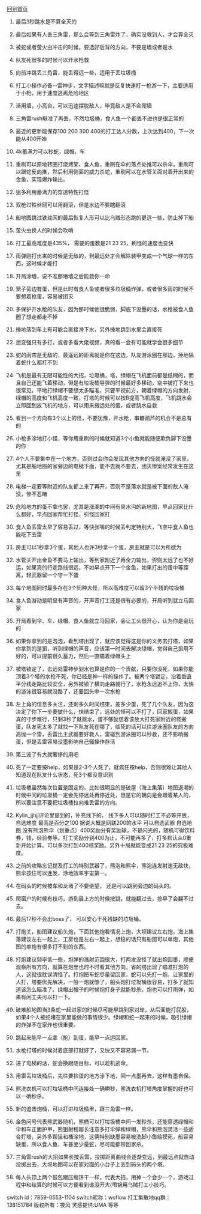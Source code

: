 [回到首页](/salmonrun)

1. 最后3秒跳水是不算全灭的

2. 最后如果有人丢三角雷，那么会等到三角雷炸了，确实没救到人，才会算全灭

3. 被蛇或者萤火虫冲击的时候，要选好后背的方向，不要是墙或者是水

4. 队友死很多的时候可以开水枪救

5. 向前冲跳丢三角雷，能丢得远一些，适用于丢垃圾桶

6. 打工小操作必备--雷神步，文字描述嘛就是反复快速打一枪游一下，主要适用于小枪，用于速度逃离危险地区

7. 活用墙，小高台，可以迅速摆脱敌人，毕竟敌人是不会爬墙

8. 三角雷rush瞅准了再丢，不然垃圾桶，食人鱼一个都丢不进也是很正常的

9. 最近的更新能保存100 200 300 400的打工达人分数，上次达到400，下一次能从400开始

10. 4k蓄满力可以秒蛇，绿帽，车

11. 重刷可以原地转圈打烧烤架、食人鱼，重刷在伞的落点处推可以杀伞，重刷可以跟蛇反向推，然后利用侧面的威力杀蛇，重刷可以在水管关面对着开出来的金鱼，实现爆炸输出。

11. 狙多利用蓄满力的穿透特性打怪

12. 双枪过铁丝网可以用翻滚，但是水边不要瞎翻滚

13. 船地图跳过铁丝网的最后恢复人形可以比乌贼形态跳的更远一些，防止掉下船

14. 萤火虫换人的时候会吹哨

15. 打工最高难度是435%， 需要的蛋数是21 23 25，刷怪的速度也变快

16. 雨弹刚打出来的时候是无敌的，到最远处才会解除装甲变成一个气球一样的东西，这时候才能打

17. 开局涂墙，说不准那堵墙之后能救你一命

18. 笼子旁边有蛋，但是此时有食人鱼或者很多垃圾桶炸弹，或者很多雨的时候不要想着抢蛋，容易被团灭

19. 多保护开水枪的队友，因为那时候他很脆弱，脚底下没墨的话，水枪被食人鱼圈了想走都走不掉

20. 捶地落到车上有可能会直接滑下水，另外捶地跳到水里会直接死

21. 想变强只有多打，或者多看大佬视频，真的看一会有可能就学会很多细节

22. 蛇的雨帘是无敌的，最遥远的距离就是你在这边，队友游泳圈在那边，捶地隔着蛇什么都打不到

23. 飞机是最有无限可能性的大招，垃圾桶，塔，绿帽在飞机面前都是纸糊的，而且自己还能飞着移动，但是有垃圾桶导弹的时候最好多移动，空中被打下来也很常见，平地打绿帽不要想太多瞄准，只要平视前方，朝着绿帽的方向发射，绿帽的高度和飞机高度一致，打塔的时候可以按B提高飞机高度，飞机跳水会立即回到放飞机的地方，可以用来搬远处的蛋，或者跳水自救

24. 看到一个方向有3个以上的怪，不要犹豫，开水枪，串糖葫芦的机会不是总有的

25. 小枪多涂地打小怪，等你用重刷的时候就知道3个小鱼就能随便欺负脚下没墨的你

26. 4个人不要集中在一个地方，否则过会你会发现其他方向的怪就淹没了家里，尤其是船地图的家旁边的电梯下面，能不去就不要去，团灭惨案经常发生在这里

27. 电梯一定要等附近的队友都上来了再开，否则不是落水就是被下面的敌人淹没，惨不忍睹

28. 危险地方的蛋不拿也罢，尤其是涨潮的中间有臭水沟的新地图，早点回家比什么都好，早点回家帮忙打怪，引怪回家打

29. 食人鱼丢雷太早了容易丢过，等快张嘴的时候丢判定特别大，飞空中食人鱼也能吃下去雷

30. 房主可以1秒拿3个蛋，其他人也许3秒拿一个蛋，房主就是可以为所欲为

31. 水管关开出金鱼不要马上输出，等到家附近了再全力输出，否则太远了也不好运，如果真的行走路线很远，不如早点开下一个金鱼，如果打出的蛋中等距离，轻武器留一个守一下蛋

32. 每个地图同时最多存在3个同种大怪，所以高难度可以留3个半残的垃圾桶

33. 食人鱼游动是明显有声音的，开声音打工还是很有必要的，开局听到就立马回家

34. 开局看到伞、车、绿帽、食人鱼就立马回家，会让工头很开心，认为你是会玩的

35. 如果你拿到的是泡泡，看到塔出现了，就应该觉得这是你的义务去打塔，如果你拿到的是狙，听到绿帽的声音，应该第一时间去解决绿帽，觉得自己狙用不好的，可以提前很久蓄力，然后一直瞄着绿帽头上

36. 被塔锁定了，去远处雷神步划水也算是你的一个贡献，只要你没死，如果你能顶着3个塔的水枪不死，你已经是神一样的操作了。被两个塔锁定，沿着垂直平分线走路比较安全，另外被锁了横向走路就行了，水枪永远追不上你，太快的游泳很容易就没路了，还要回头中一次水枪

37. 左上角的信息多关注，还剩多久时间结束，差多少蛋，死了几个队友，因为这决定了你下一步要做什么，快结束了，远处的怪可以不打了，回家搬蛋，如果真的寸步难行，只剩3秒了就跳水，蛋不够就想着该放大打死家附近的怪搬蛋，队友死太多了就找一下队友死在哪了，临死的话可以往游泳圈队友的方向高抛一个雷，丢雷比主武器要好救人，雷碰到游泳圈可以秒救，还不影响搬蛋，但是丢雷容易没墨影响自己骚操作存活

38. 第三波了有大就奢侈的用吧

39. 死了一定要按help，如果是2-3个人死了，就疯狂按help，否则很难让其他人知道现在队友什么状态，死3个都没意识到

40. 垃圾桶虽然每次位置是固定的，比如很明显的是破屋（海上集落）地图退潮的时候中间的垃圾桶一定会先停远处再停近处，但是它的朝向是会跟着某人的，所以要注意不要把垃圾桶拉向难丢雷的方向。

41. Kylin_jjhjj评论里提到的，补充线下的。 线下多人可以随时打工不必等开放，自选难度 最高是百分之100 据说大概是网联200的水平 可以自选武器 自选地图 没有熊泡熊伞（划重点）400奖励分有奖励球，不是闪光的，随机可得饮料券，钱，经验券等。打工奖励分到400为止，不可能再多了，打多默认从0重新开始计算。可以多次打到400领奖励。另外十局就能变成21 23 25的究极难度。

42. 之前的攻略忘记提及打工的特别武器了，熊泡和熊伞，熊泡连发射速无敌快，熊伞按住可以连发，涂地效率宇宙第一。

43. 在码头的时候被车和龙堵了不要绝望， 还是可以跳到旁边的码头的。

44. 爬窗户的时候有技巧，游到最上方的时候按跳，就能翻过去，按早了会翻不过去。

45. 最后17秒不会出boss了， 可以安心干死残缺的垃圾桶。

46. 打炮关，船图建议船头炮，下面其他炮看情况上炮，大坝建议左右炮，海上集落建议左右一起上，工房也是左右一起上，想稳的话只有船图可以单炮，其他图的单炮有很多打不到的东西。

47. 打炮建议频率低一些，炮弹的溅射范围很大，打两发没怪了就出炮回墨，顺便观察所有方向，就算在炮里也时不时看其他方向，省的塔出现了瞄准打炮的人，这就很耽误清怪了。打炮把车蛇尽量留回家，蛇可以先打一炮，让家里的人打，塔要优先解决，一般一炮就够了，船头炮打垃圾桶很容易，打多了就知道该怎么瞄准了。绿帽出帽子的时候炮打身子就能秒杀。炮也可以打雨弹，如果有闲工夫可以打一下。

48. 破难船地图当3条蛇一起进家的时候尽可能早跳到家对岸，从后面能打屁股，如果4个人被蛇堵在家里能做的事情很少。绿帽和蛇一起来的时候，吸引绿帽的炸弹不在家炸也很重要。

49. 跳起来能早一点拿（抢）到蛋，能早一点运回家。

50. 水枪打塔的时候对着底部打就好了，又快又不容易漏一节。

51. 进了电梯的话，蛇会换跟随目标，可以趁机逃命。

52. 用雷丢垃圾桶后，先往要捡蛋的地方涂下地，回一点墨再去，这样有墨自保。

53. 熊洗衣机可以打垃圾桶中间连接处一确瞬秒，熊洗衣机打塔角度掌握的好也可以一确秒杀。

54. 新的迫击炮桶，可以打进垃圾桶里，跟三角雷一样。

55. 金色问号代表熊武器随机，熊桶可以打垃圾桶中间一发秒杀，还能穿透绿帽和伞和车正面护甲，熊狙射程超长注意多打伞弹和绿帽，熊伞和熊泡灵活一些适合打塔，另外多帮狙和桶涂地，这俩特别缺墨容易被洗脚小鱼给摸死，船容易缺蛋，所以食人鱼，车甚至少量蛇，尽可能都带回家杀 ​​​​。

56. 三角雷rush的大招如果长按丢雷，投掷距离曲线会逐渐变远，到最远点就自动投掷出去，大坝地图可以在家对面的小台子上丢到码头的两个塔。

57. 每人头顶上两个鼓包跟压缩饼干一样，代表大招，用掉一个会少一个，游戏过程中和结算的时候可以方便看到谁没开大(甩锅用乌贼打工小技巧。

switch id：7859-0553-1104
switch昵称：woflow
打工集散地qq群：138151784
版权所有：夜风
灵感提供:UMA 等等
